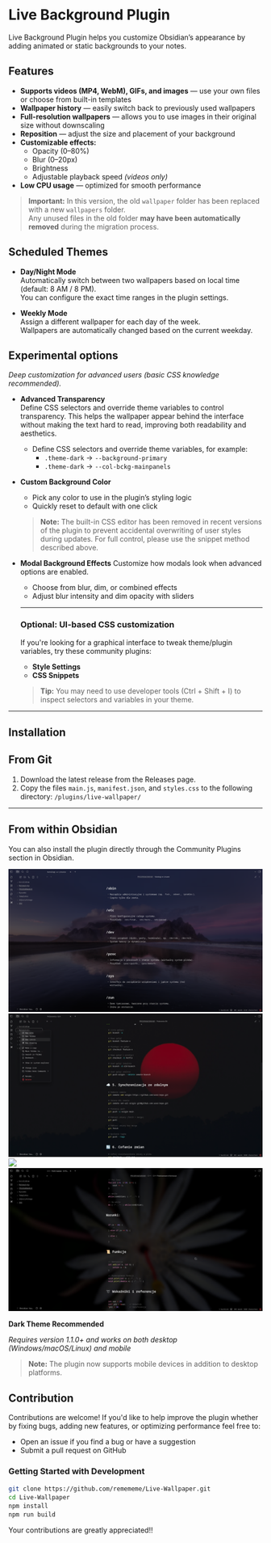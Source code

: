 # Live Background Plugin  

Live Background Plugin helps you customize Obsidian’s appearance
by adding animated or static backgrounds to your notes.

## Features
- **Supports videos (MP4, WebM), GIFs, and images** — use your own files or choose from built-in templates
- **Wallpaper history** — easily switch back to previously used wallpapers
- **Full-resolution wallpapers** — allows you to use images in their original size without downscaling 
- **Reposition** — adjust the size and placement of your background
- **Customizable effects:**
  - Opacity (0–80%)
  - Blur (0–20px)
  - Brightness
  - Adjustable playback speed *(videos only)*
- **Low CPU usage** — optimized for smooth performance

> **Important:** In this version, the old `wallpaper` folder has been replaced with a new `wallpapers` folder.  
> Any unused files in the old folder **may have been automatically removed** during the migration process.

## Scheduled Themes

- **Day/Night Mode**  
  Automatically switch between two wallpapers based on local time (default: 8 AM / 8 PM).  
  You can configure the exact time ranges in the plugin settings.

- **Weekly Mode**  
  Assign a different wallpaper for each day of the week.  
  Wallpapers are automatically changed based on the current weekday.

## Experimental options
*Deep customization for advanced users (basic CSS knowledge recommended).*

- **Advanced Transparency**  
  Define CSS selectors and override theme variables to control transparency.
  This helps the wallpaper appear behind the interface without making the text hard to read, improving both readability and aesthetics.
  - Define CSS selectors and override theme variables, for example:  
    - `.theme-dark` → `--background-primary`  
    - `.theme-dark` → `--col-bckg-mainpanels`  
- **Custom Background Color**  
  - Pick any color to use in the plugin’s styling logic  
  - Quickly reset to default with one click  

  > **Note:** The built-in CSS editor has been removed in recent versions of the plugin to prevent accidental overwriting of user styles during updates. For full control, please use the snippet method described above.
- **Modal Background Effects**
  Customize how modals look when advanced options are enabled.
  - Choose from blur, dim, or combined effects
  - Adjust blur intensity and dim opacity with sliders
  
  ---

  ### Optional: UI-based CSS customization

  If you're looking for a graphical interface to tweak theme/plugin variables, try these community plugins:
  
  - **Style Settings**
  - **CSS Snippets**

  > **Tip:** You may need to use developer tools (Ctrl + Shift + I) to inspect selectors and variables in your theme.


---

## Installation  
## From Git
1. Download the latest release from the Releases page.
2. Copy the files `main.js`, `manifest.json`, and `styles.css` to the following directory:
   `/plugins/live-wallpaper/`  

---

## From within Obsidian
You can also install the plugin directly through the Community Plugins section in Obsidian.

![](https://github.com/remememe/Live-Wallpaper/blob/main/Assets/sc4.png)
![](https://github.com/remememe/Live-Wallpaper/blob/main/Assets/sc2.png)
![](https://github.com/remememe/Live-Wallpaper/blob/main/Assets/sc1.gif)
![](https://github.com/remememe/Live-Wallpaper/blob/main/Assets/sc3.png)


**Dark Theme Recommended**  

*Requires version 1.1.0+ and works on both desktop (Windows/macOS/Linux) and mobile*

> **Note:** The plugin now supports mobile devices in addition to desktop platforms.

## Contribution

Contributions are welcome! If you'd like to help improve the plugin whether by fixing bugs, adding new features, or optimizing performance feel free to:

- Open an issue if you find a bug or have a suggestion
- Submit a pull request on GitHub

### Getting Started with Development

```bash
git clone https://github.com/remememe/Live-Wallpaper.git
cd Live-Wallpaper
npm install
npm run build
```

Your contributions are greatly appreciated!!